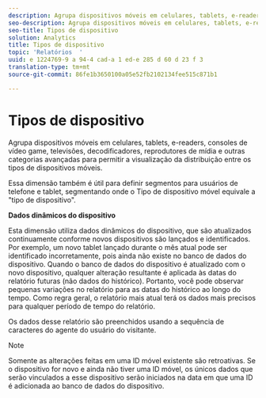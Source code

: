 ```yaml
---
description: Agrupa dispositivos móveis em celulares, tablets, e-readers, consoles de vídeo game, televisões, decodificadores, reprodutores de mídia e outras categorias avançadas para permitir a visualização da distribuição entre os tipos de dispositivos móveis.
seo-description: Agrupa dispositivos móveis em celulares, tablets, e-readers, consoles de vídeo game, televisões, decodificadores, reprodutores de mídia e outras categorias avançadas para permitir a visualização da distribuição entre os tipos de dispositivos móveis.
seo-title: Tipos de dispositivo
solution: Analytics
title: Tipos de dispositivo
topic: 'Relatórios  '
uuid: e 1224769-9 a 94-4 cad-a 1 ed-e 285 d 60 d 23 f 3
translation-type: tm+mt
source-git-commit: 86fe1b3650100a05e52fb2102134fee515c871b1

---
```



# Tipos de dispositivo

Agrupa dispositivos móveis em celulares, tablets, e-readers, consoles de vídeo game, televisões, decodificadores, reprodutores de mídia e outras categorias avançadas para permitir a visualização da distribuição entre os tipos de dispositivos móveis.

Essa dimensão também é útil para definir segmentos para usuários de telefone e tablet, segmentando onde o Tipo de dispositivo móvel equivale a "tipo de dispositivo".

**Dados dinâmicos do dispositivo**

Esta dimensão utiliza dados dinâmicos do dispositivo, que são atualizados continuamente conforme novos dispositivos são lançados e identificados. Por exemplo, um novo tablet lançado durante o mês atual pode ser identificado incorretamente, pois ainda não existe no banco de dados do dispositivo. Quando o banco de dados do dispositivo é atualizado com o novo dispositivo, qualquer alteração resultante é aplicada às datas do relatório futuras (não dados do histórico). Portanto, você pode observar pequenas variações no relatório para as datas do histórico ao longo do tempo. Como regra geral, o relatório mais atual terá os dados mais precisos para qualquer período de tempo do relatório.

Os dados desse relatório são preenchidos usando a sequência de caracteres do agente do usuário do visitante.

>[!Note]
>Somente as alterações feitas em uma ID móvel existente são retroativas. Se o dispositivo for novo e ainda não tiver uma ID móvel, os únicos dados que serão vinculados a esse dispositivo serão iniciados na data em que uma ID é adicionada ao banco de dados do dispositivo.